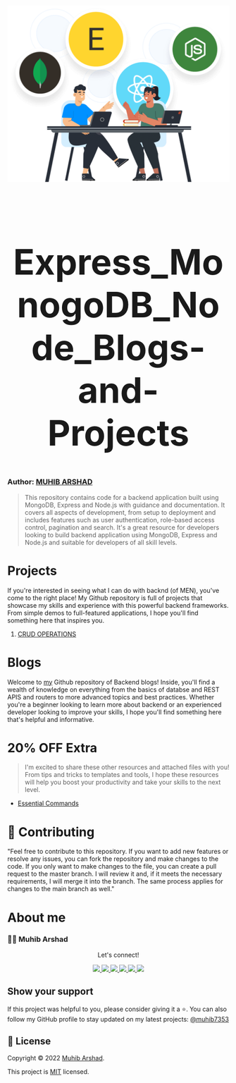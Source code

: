 <div align="center">
  <img src="men.png">
</div>
<br>
<h1 align="center" style="font-size: 80px;" > Express_MonogoDB_Node_Blogs-and-Projects<h1/>

### Author: [MUHIB ARSHAD](https://github.com/muhib7353)

> This repository contains code for a backend application built using MongoDB, Express and Node.js with guidance and documentation. It covers all aspects of development, from setup to deployment and includes features such as user authentication, role-based access control, pagination and search. It's a great resource for developers looking to build backend application using MongoDB, Express and Node.js and suitable for developers of all skill levels.

# Projects

If you're interested in seeing what I can do with backnd (of MEN), you've come to the right place! My Github repository is full of projects that showcase my skills and experience with this powerful backend frameworks. From simple demos to full-featured applications, I hope you'll find something here that inspires you.

1. [CRUD OPERATIONS](/Projects/FIRST_MERN_STACK/)

# Blogs

Welcome to [my](https://github.com/muhib7353/Node-Express-MongoDB_Projects_Blogs) Github repository of Backend blogs! Inside, you'll find a wealth of knowledge on everything from the basics of databse and REST APIS and routers to more advanced topics and best practices. Whether you're a beginner looking to learn more about backend or an experienced developer looking to improve your skills, I hope you'll find something here that's helpful and informative.

# 20% OFF Extra

> I'm excited to share these other resources and attached files with you! From tips and tricks to templates and tools, I hope these resources will help you boost your productivity and take your skills to the next level.

- [Essential Commands](/EssentialCommands.md)

# 🤝 Contributing

"Feel free to contribute to this repository. If you want to add new features or resolve any issues, you can fork the repository and make changes to the code. If you only want to make changes to the file, you can create a pull request to the master branch. I will review it and, if it meets the necessary requirements, I will merge it into the branch. The same process applies for changes to the main branch as well."

# About me

### 👨‍💻 Muhib Arshad

   <div align="center">
<p align="center">Let's connect!</p>

<a href="https://www.linkedin.com/in/muhib-arshad-85439b242/" target="blank">
    <img src="https://img.shields.io/badge/linkedin-%230077B5.svg?&style=for-the-badge&logo=linkedin&logoColor=white" />
</a>

<a href="https://medium.com/@muhibarshad123" target="blank">
    <img src="https://img.shields.io/badge/Medium-12100E?style=for-the-badge&logo=medium&logoColor=white" />
</a>

<a href="https://stackoverflow.com/users/18215817/muhib-arshad?tab=profile" target="blank">
    <img src="https://img.shields.io/badge/Stack_Overflow-FE7A16?style=for-the-badge&logo=stack-overflow&logoColor=white" />
</a>

<a href = "https://twitter.com/muhib7353" target="blank">
    <img src="https://img.shields.io/badge/Twitter-1DA1F2?style=for-the-badge&logo=twitter&logoColor=white" />
</a>

<a href="https://www.facebook.com/muhib7353/" target="blank">
    <img src="https://img.shields.io/badge/Facebook-1877F2?style=for-the-badge&logo=facebook&logoColor=white" />
</a>

<a href="https://www.instagram.com/muhib7353/" target="blank">
    <img src="https://img.shields.io/badge/Instagram-E4405F?style=for-the-badge&logo=instagram&logoColor=white" />
</a>

</div>

## Show your support

If this project was helpful to you, please consider giving it a ⭐️.
You can also follow my GitHub profile to stay updated on my latest projects:
<a href="https://github.com/muhib7353" target="blank">
@muhib7353
</a>

## 📝 License

Copyright © 2022 [Muhib Arshad](https://github.com/muhib7353).

This project is [MIT](/License.md) licensed.
